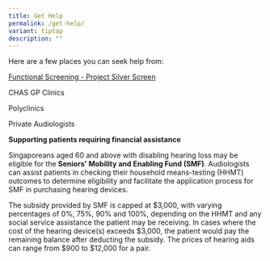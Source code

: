 ```yaml
---
title: Get Help
permalink: /get-help/
variant: tiptap
description: ""
---
```

<p>Here are a few places you can seek help from:</p>
<p><a href="https://www.healthhub.sg/programmes/aap/functional-screening" rel="noopener nofollow" target="_blank">Functional Screening - Project Silver Screen</a>
</p>
<p>CHAS GP Clinics</p>
<p>Polyclinics</p>
<p>Private Audiologists</p>
<p><strong>Supporting patients requiring financial assistance</strong>
</p>
<p>Singaporeans aged 60 and above with disabling hearing loss may be eligible
for the <strong>Seniors' Mobility and Enabling Fund (SMF)</strong>. Audiologists
can assist patients in checking their household means-testing (HHMT) outcomes
to determine eligibility and facilitate the application process for SMF
in purchasing hearing devices.</p>
<p>The subsidy provided by SMF is capped at $3,000, with varying percentages
of 0%, 75%, 90% and 100%, depending on the HHMT and any social service
assistance the patient may be receiving. In cases where the cost of the
hearing device(s) exceeds $3,000, the patient would pay the remaining balance
after deducting the subsidy. The prices of hearing aids can range from
$900 to $12,000 for a pair.</p>